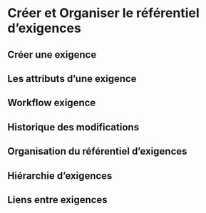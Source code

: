 # Créer et Organiser le référentiel d’exigences

## Créer une exigence

## Les attributs d’une exigence 

## Workflow exigence 

## Historique des modifications 

## Organisation du référentiel d’exigences 

## Hiérarchie d’exigences 

## Liens entre exigences